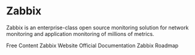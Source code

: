 # Zabbix

Zabbix is an enterprise-class open source monitoring solution for network monitoring and application monitoring of millions of metrics.

<ResourceGroupTitle>Free Content</ResourceGroupTitle>
<BadgeLink colorScheme='blue' badgeText='Official Website' href='https://www.zabbix.com/'>Zabbix Website</BadgeLink>
<BadgeLink colorScheme='blue' badgeText='Read' href='https://www.zabbix.com/manuals'>Official Documentation</BadgeLink>
<BadgeLink badgeText='Watch' href='https://www.zabbix.com/roadmap'>Zabbix Roadmap</BadgeLink>
